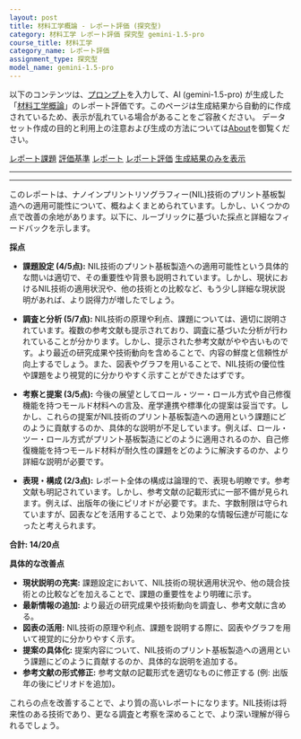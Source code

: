```yaml
---
layout: post
title: 材料工学概論 - レポート評価 (探究型)
category: 材料工学 レポート評価 探究型 gemini-1.5-pro
course_title: 材料工学
category_name: レポート評価
assignment_type: 探究型
model_name: gemini-1.5-pro
---
```


以下のコンテンツは、[プロンプト](https://github.com/takedatoshiyuki/synthetic_assignments/tree/main/generated/材料工学/gemini-1.5-pro/prompt_レポート評価-探究型.md)を入力して、AI (gemini-1.5-pro) が生成した「[材料工学概論](/contents/材料工学/)」のレポート評価です。このページは生成結果から自動的に作成されているため、表示が乱れている場合があることをご容赦ください。
データセット作成の目的と利用上の注意および生成の方法については[About](/About)を御覧ください。

[レポート課題](../レポート課題-探究型)
[評価基準](../評価基準-探究型)
[レポート](../レポート-探究型)
[レポート評価](../レポート評価-探究型)
[生成結果のみを表示](https://github.com/takedatoshiyuki/synthetic_assignments/tree/main/generated/材料工学/gemini-1.5-pro/レポート評価-探究型.md)
  

***
***
  
このレポートは、ナノインプリントリソグラフィー(NIL)技術のプリント基板製造への適用可能性について、概ねよくまとめられています。しかし、いくつかの点で改善の余地があります。以下に、ルーブリックに基づいた採点と詳細なフィードバックを示します。

**採点**

* **課題設定 (4/5点):** NIL技術のプリント基板製造への適用可能性という具体的な問いは適切で、その重要性や背景も説明されています。しかし、現状におけるNIL技術の適用状況や、他の技術との比較など、もう少し詳細な現状説明があれば、より説得力が増したでしょう。

* **調査と分析 (5/7点):** NIL技術の原理や利点、課題については、適切に説明されています。複数の参考文献も提示されており、調査に基づいた分析が行われていることが分かります。しかし、提示された参考文献がやや古いものです。より最近の研究成果や技術動向を含めることで、内容の鮮度と信頼性が向上するでしょう。また、図表やグラフを用いることで、NIL技術の優位性や課題をより視覚的に分かりやすく示すことができたはずです。

* **考察と提案 (3/5点):**  今後の展望としてロール・ツー・ロール方式や自己修復機能を持つモールド材料への言及、産学連携や標準化の提案は妥当です。しかし、これらの提案がNIL技術のプリント基板製造への適用という課題にどのように貢献するのか、具体的な説明が不足しています。例えば、ロール・ツー・ロール方式がプリント基板製造にどのように適用されるのか、自己修復機能を持つモールド材料が耐久性の課題をどのように解決するのか、より詳細な説明が必要です。

* **表現・構成 (2/3点):** レポート全体の構成は論理的で、表現も明瞭です。参考文献も明記されています。しかし、参考文献の記載形式に一部不備が見られます。例えば、出版年の後にピリオドが必要です。また、字数制限は守られていますが、図表などを活用することで、より効果的な情報伝達が可能になったと考えられます。

**合計: 14/20点**

**具体的な改善点**

* **現状説明の充実:** 課題設定において、NIL技術の現状適用状況や、他の競合技術との比較などを加えることで、課題の重要性をより明確に示す。
* **最新情報の追加:** より最近の研究成果や技術動向を調査し、参考文献に含める。
* **図表の活用:** NIL技術の原理や利点、課題を説明する際に、図表やグラフを用いて視覚的に分かりやすく示す。
* **提案の具体化:** 提案内容について、NIL技術のプリント基板製造への適用という課題にどのように貢献するのか、具体的な説明を追加する。
* **参考文献の形式修正:** 参考文献の記載形式を適切なものに修正する (例: 出版年の後にピリオドを追加)。


これらの点を改善することで、より質の高いレポートになります。NIL技術は将来性のある技術であり、更なる調査と考察を深めることで、より深い理解が得られるでしょう。
